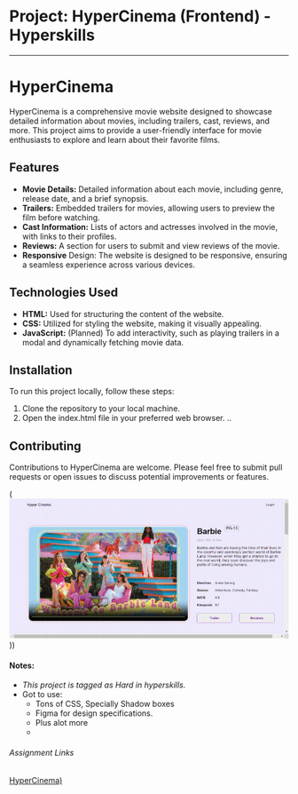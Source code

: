 # Project: HyperCinema (Frontend) - Hyperskills
<hr />

# HyperCinema
HyperCinema is a comprehensive movie website designed to showcase detailed information about movies, including trailers, cast, reviews, and more. This project aims to provide a user-friendly interface for movie enthusiasts to explore and learn about their favorite films.

## Features
* **Movie Details:** Detailed information about each movie, including genre, release date, and a brief synopsis.
* **Trailers:** Embedded trailers for movies, allowing users to preview the film before watching.
* **Cast Information:** Lists of actors and actresses involved in the movie, with links to their profiles.
* **Reviews:** A section for users to submit and view reviews of the movie.
* **Responsive** Design: The website is designed to be responsive, ensuring a seamless experience across various devices.

## Technologies Used
* **HTML:** Used for structuring the content of the website.
* **CSS:** Utilized for styling the website, making it visually appealing.
* **JavaScript:** (Planned) To add interactivity, such as playing trailers in a modal and dynamically fetching movie data.


## Installation
To run this project locally, follow these steps:
1. Clone the repository to your local machine.
2. Open the index.html file in your preferred web browser.
..

## Contributing
Contributions to HyperCinema are welcome. Please feel free to submit pull requests or open issues to discuss potential improvements or features.
 
(<img src="screenshot.gif" title="screenshot" alt="screenshot"/>&#41;)

#### Notes:
* _This project is tagged as Hard in hyperskills._
* Got to use: 
  * Tons of CSS, Specially Shadow boxes
  * Figma for design specifications. 
  * Plus alot more
  * 
###### Assignment Links
[HyperCinema)](https://hyperskill.org/projects/291?track=5)
